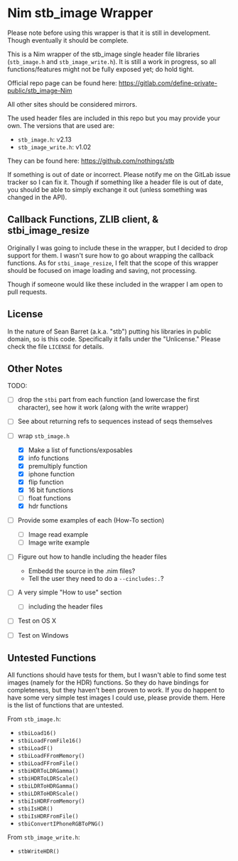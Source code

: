 Nim stb_image Wrapper
=====================

Please note before using this wrapper is that it is still in development.
Though eventually it should be complete.

This is a Nim wrapper of the stb_image single header file libraries
(`stb_image.h` and `stb_image_write.h`).  It is still a work in progress, so
all functions/features might not be fully exposed yet; do hold tight.


Official repo page can be found here:
https://gitlab.com/define-private-public/stb_image-Nim

All other sites should be considered mirrors.

The used header files are included in this repo but you may provide your own.
The versions that are used are:

 - `stb_image.h`: v2.13
 - `stb_image_write.h`: v1.02

They can be found here: https://github.com/nothings/stb

If something is out of date or incorrect.  Please notify me on the GitLab issue
tracker so I can fix it.  Though if something like a header file is out of date,
you should be able to simply exchange it out (unless something was changed in
the API).


Callback Functions, ZLIB client, & stbi_image_resize
----------------------------------------------------

Originally I was going to include these in the wrapper, but I decided to drop
support for them.  I wasn't sure how to go about wrapping the callback
functions.  As for `stbi_image_resize`, I felt that the scope of this wrapper
should be focused on image loading and saving, not processing.

Though if someone would like these included in the wrapper I am open to pull
requests.


License
-------

In the nature of Sean Barret (a.k.a. "stb") putting his libraries in public
domain, so is this code.  Specifically it falls under the "Unlicense."  Please
check the file `LICENSE` for details.


Other Notes
-----------

TODO:
 - [ ] drop the `stbi` part from each function (and lowercase the first character),
       see how it work (along with the write wrapper)
 - [ ] See about returning refs to sequences instead of seqs themselves
 - [ ] wrap `stb_image.h`
   - [X] Make a list of functions/exposables
   - [X] info functions
   - [X] premultiply function
   - [X] iphone function
   - [X] flip function
   - [X] 16 bit functions
   - [ ] float functions
   - [X] hdr functions
 - [ ] Provide some examples of each (How-To section)
   - [ ] Image read example
   - [ ] Image write example
 - [ ] Figure out how to handle including the header files
   - Embedd the source in the .nim files?
   - Tell the user they need to do a `--cincludes:.`?
 - [ ] A very simple "How to use" section
   - [ ] including the header files
 - [ ] Test on OS X
 - [ ] Test on Windows


Untested Functions
------------------

All functions should have tests for them, but I wasn't able to find some test
images (namely for the HDR) functions.  So they do have bindings for
completeness, but they haven't been proven to work.  If you do happent to have
some very simple test images I could use, please provide them.  Here is the list
of functions that are untested.

From `stb_image.h`:
 - `stbiLoad16()`
 - `stbiLoadFromFile16()`
 - `stbiLoadF()`
 - `stbiLoadFFromMemory()`
 - `stbiLoadFFromFile()`
 - `stbiHDRToLDRGamma()`
 - `stbiHDRToLDRScale()`
 - `stbiLDRToHDRGamma()`
 - `stbiLDRToHDRScale()`
 - `stbiIsHDRFromMemory()`
 - `stbiIsHDR()`
 - `stbiIsHDRFromFile()`
 - `stbiConvertIPhoneRGBToPNG()`

From `stb_image_write.h`:
 - `stbWriteHDR()`

